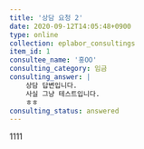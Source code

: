 ```yaml
---
title: '상담 요청 2'
date: 2020-09-12T14:05:48+0900
type: online
collection: eplabor_consultings
item_id: 1
consultee_name: '홍OO'
consulting_category: 임금
consulting_answer: |
    상담 답변입니다.
    사실 그냥 테스트입니다.
    ㅎㅎ
consulting_status: answered
---
```


1111
